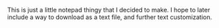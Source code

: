 This is just a little notepad thingy that I decided to make. I hope to later include a way to download as a text file, and further text customization.
